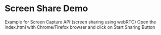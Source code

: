 # Screen Share Demo
Example for Screen Capture API (screen sharing using webRTC)
Open the index.html with Chrome/Firefox browser and click on Start Sharing Button
